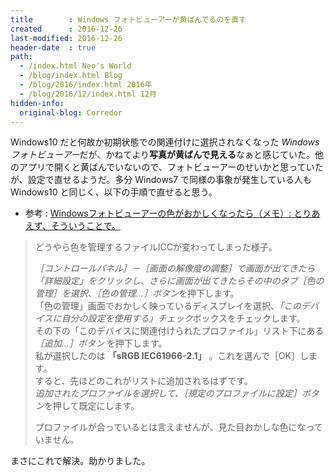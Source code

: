 ```yaml
---
title        : Windows フォトビューアーが黄ばんでるのを直す
created      : 2016-12-26
last-modified: 2016-12-26
header-date  : true
path:
  - /index.html Neo's World
  - /blog/index.html Blog
  - /blog/2016/index.html 2016年
  - /blog/2016/12/index.html 12月
hidden-info:
  original-blog: Corredor
---
```


Windows10 だと何故か初期状態での関連付けに選択されなくなった *Windows フォトビューアー*だが、かねてより**写真が黄ばんで見える**なぁと感じていた。他のアプリで開くと黄ばんでいないので、フォトビューアーのせいかと思っていたが、設定で直せるようだ。多分 Windows7 で同様の事象が発生している人も Windows10 と同じく、以下の手順で直せると思う。

- 参考 : [Windowsフォトビューアーの色がおかしくなったら（メモ）: とりあえず、そういうことで。](http://hyano7.at.webry.info/201103/article_1.html)

> どうやら色を管理するファイルICCが変わってしまった様子。
> 
> *［コントロールパネル］－［画面の解像度の調整］*で画面が出てきたら*「詳細設定」*をクリックし、さらに画面が出てきたらその中の*タブ［色の管理］*を選択、*［色の管理...］ボタン*を押下します。  
> 「色の管理」画面でおかしく映っているディスプレイを選択、*「このデバイスに自分の設定を使用する」チェック*ボックスをチェックします。  
> その下の「このデバイスに関連付けられたプロファイル」リスト下にある *［追加...］ボタン* を押下します。  
> 私が選択したのは **「sRGB IEC61966-2.1」** 。これを選んで［OK］します。  
> すると、先ほどのこれがリストに追加されるはずです。  
> *追加されたプロファイルを選択して、［規定のプロファイルに設定］ボタン*を押して既定にします。
> 
> プロファイルが合っているとは言えませんが、見た目おかしな色になっていません。

まさにこれで解決。助かりました。
